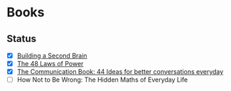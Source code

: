 # Books

## Status

- [x] [Building a Second Brain](/notebook/Books/BuildingASecondBrain)
- [x] [The 48 Laws of Power](/notebook/Books/The48LawsOfPower)
- [x] [The Communication Book: 44 Ideas for better conversations everyday](/notebook/Books/TheCommunicationBook)
- [ ] How Not to Be Wrong: The Hidden Maths of Everyday Life
